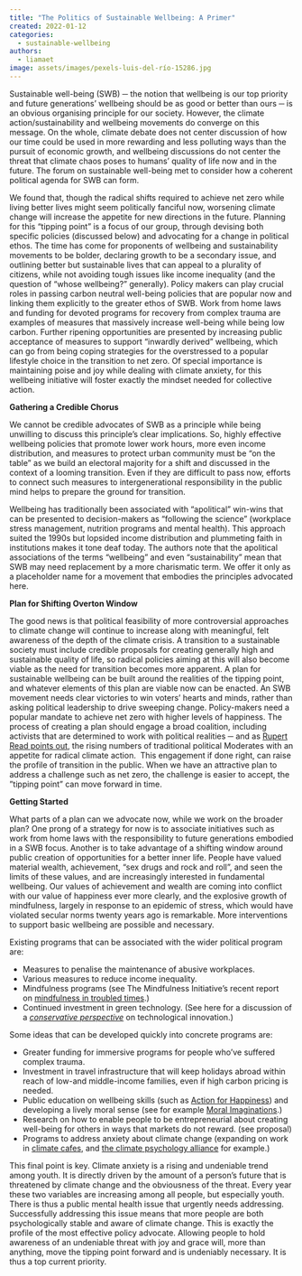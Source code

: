 ```yaml
---
title: "The Politics of Sustainable Wellbeing: A Primer"
created: 2022-01-12
categories: 
  - sustainable-wellbeing
authors: 
  - liamaet
image: assets/images/pexels-luis-del-río-15286.jpg
---
```


Sustainable well-being (SWB) ─ the notion that wellbeing is our top priority and future generations’ wellbeing should be as good or better than ours ─ is an obvious organising principle for our society. However, the climate action/sustainability and wellbeing movements do converge on this message. On the whole, climate debate does not center discussion of how our time could be used in more rewarding and less polluting ways than the pursuit of economic growth, and wellbeing discussions do not center the threat that climate chaos poses to humans’ quality of life now and in the future. The forum on sustainable well-being met to consider how a coherent political agenda for SWB can form.

We found that, though the radical shifts required to achieve net zero while living better lives might seem politically fanciful now, worsening climate change will increase the appetite for new directions in the future. Planning for this “tipping point” is a focus of our group, through devising both specific policies (discussed below) and advocating for a change in political ethos. The time has come for proponents of wellbeing and sustainability movements to be bolder, declaring growth to be a secondary issue, and outlining better but sustainable lives that can appeal to a plurality of citizens, while not avoiding tough issues like income inequality (and the question of “whose wellbeing?” generally). Policy makers can play crucial roles in passing carbon neutral well-being policies that are popular now and linking them explicitly to the greater ethos of SWB. Work from home laws and funding for devoted programs for recovery from complex trauma are examples of measures that massively increase well-being while being low carbon. Further ripening opportunities are presented by increasing public acceptance of measures to support “inwardly derived” wellbeing, which can go from being coping strategies for the overstressed to a popular lifestyle choice in the transition to net zero. Of special importance is maintaining poise and joy while dealing with climate anxiety, for this wellbeing initiative will foster exactly the mindset needed for collective action.

**Gathering a Credible Chorus**

We cannot be credible advocates of SWB as a principle while being unwilling to discuss this principle’s clear implications. So, highly effective wellbeing policies that promote lower work hours, more even income distribution, and measures to protect urban community must be “on the table” as we build an electoral majority for a shift and discussed in the context of a looming transition. Even if they are difficult to pass now, efforts to connect such measures to intergenerational responsibility in the public mind helps to prepare the ground for transition.

Wellbeing has traditionally been associated with “apolitical” win-wins that can be presented to decision-makers as “following the science” (workplace stress management, nutrition programs and mental health). This approach suited the 1990s but lopsided income distribution and plummeting faith in institutions makes it tone deaf today. The authors note that the apolitical associations of the terms “wellbeing” and even “sustainability” mean that SWB may need replacement by a more charismatic term. We offer it only as a placeholder name for a movement that embodies the principles advocated here.

**Plan for Shifting Overton Window**

The good news is that political feasibility of more controversial approaches to climate change will continue to increase along with meaningful, felt awareness of the depth of the climate crisis. A transition to a sustainable society must include credible proposals for creating generally high and sustainable quality of life, so radical policies aiming at this will also become viable as the need for transition becomes more apparent. A plan for sustainable wellbeing can be built around the realities of the tipping point, and whatever elements of this plan are viable now can be enacted. An SWB movement needs clear victories to win voters’ hearts and minds, rather than asking political leadership to drive sweeping change. Policy-makers need a popular mandate to achieve net zero with higher levels of happiness. The process of creating a plan should engage a broad coalition, including activists that are determined to work with political realities ─ and as [Rupert Read points out](https://systems-souls-society.com/what-next-on-climate-the-need-for-a-moderate-flank/), the rising numbers of traditional political Moderates with an appetite for radical climate action.  This engagement if done right, can raise the profile of transition in the public. When we have an attractive plan to address a challenge such as net zero, the challenge is easier to accept, the ”tipping point” can move forward in time.  

**Getting Started**

What parts of a plan can we advocate now, while we work on the broader plan? One prong of a strategy for now is to associate initiatives such as work from home laws with the responsibility to future generations embodied in a SWB focus. Another is to take advantage of a shifting window around public creation of opportunities for a better inner life. People have valued material wealth, achievement, “sex drugs and rock and roll”, and seen the limits of these values, and are increasingly interested in fundamental wellbeing. Our values of achievement and wealth are coming into conflict with our value of happiness ever more clearly, and the explosive growth of mindfulness, largely in response to an epidemic of stress, which would have violated secular norms twenty years ago is remarkable. More interventions to support basic wellbeing are possible and necessary. 

Existing programs that can be associated with the wider political program are:

- Measures to penalise the maintenance of abusive workplaces.
- Various measures to reduce income inequality.
- Mindfulness programs (see The Mindfulness Initiative’s recent report on [mindfulness in troubled times](https://www.themindfulnessinitiative.org/agency-in-urgent-times).) 
- Continued investment in green technology. (See here for a discussion of a [_conservative perspective_](https://lifeitself.org/2021/12/22/conservative-planning-for-social-well-being/) on technological innovation.)

Some ideas that can be developed quickly into concrete programs are:

- Greater funding for immersive programs for people who’ve suffered complex trauma.
- Investment in travel infrastructure that will keep holidays abroad within reach of low-and middle-income families, even if high carbon pricing is needed.
- Public education on wellbeing skills (such as [Action for Happiness](https://www.actionforhappiness.org/)) and developing a lively moral sense (see for example [Moral Imaginations](https://www.moralimaginations.com/).)
- Research on how to enable people to be entrepreneurial about creating well-being for others in ways that markets do not reward. (see proposal)
- Programs to address anxiety about climate change (expanding on work in [climate cafes](https://climatecafes.org/), and [the climate psychology alliance](https://www.climatepsychologyalliance.org/join-in) for example.)

This final point is key. Climate anxiety is a rising and undeniable trend among youth. It is directly driven by the amount of a person’s future that is threatened by climate change and the obviousness of the threat. Every year these two variables are increasing among all people, but especially youth. There is thus a public mental health issue that urgently needs addressing. Successfully addressing this issue means that more people are both psychologically stable and aware of climate change. This is exactly the profile of the most effective policy advocate. Allowing people to hold awareness of an undeniable threat with joy and grace will, more than anything, move the tipping point forward and is undeniably necessary. It is thus a top current priority.
